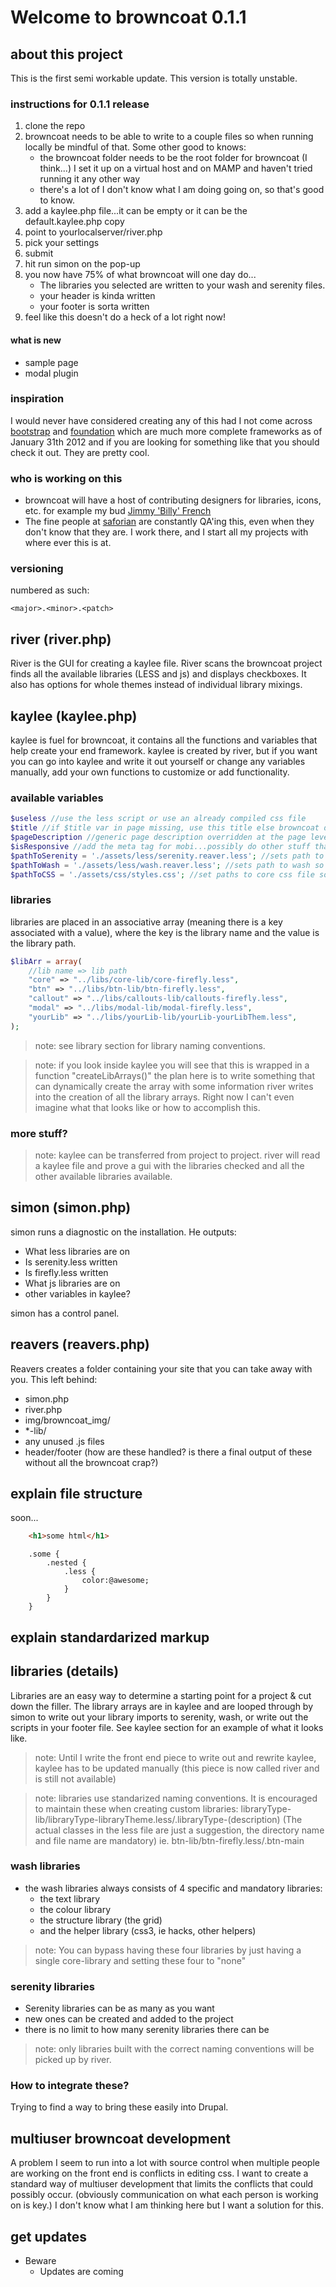 Welcome to browncoat 0.1.1
==================


## about this project
This is the first semi workable update. This version is totally unstable.

### instructions for 0.1.1 release

1. clone the repo
2. browncoat needs to be able to write to a couple files so when running locally be mindful of that. Some other good to knows:
	- the browncoat folder needs to be the root folder for browncoat (I think...) I set it up on a virtual host and on MAMP and haven't tried running it any other way
	- there's a lot of I don't know what I am doing going on, so that's good to know.
3. add a kaylee.php file...it can be empty or it can be the default.kaylee.php copy
4. point to yourlocalserver/river.php 
5. pick your settings
6. submit
7. hit run simon on the pop-up
8. you now have 75% of what browncoat will one day do...
	- The libraries you selected are written to your wash and serenity files.
	- your header is kinda written
	- your footer is sorta written
9. feel like this doesn't do a heck of a lot right now!

#### what is new
- sample page
- modal plugin

### inspiration

I would never have considered creating any of this had I not come across [bootstrap](http://twitter.github.com/bootstrap/index.html) and [foundation](http://foundation.zurb.com/) which are much more complete frameworks as of January 31th 2012 and if you are looking for something like that you should check it out. They are pretty cool. 

### who is working on this
- browncoat will have a host of contributing designers for libraries, icons, etc. for example my bud [Jimmy 'Billy' French](http://billyfrench.com) 
- The fine people at [saforian](http://saforian.com) are constantly QA'ing this, even when they don't know that they are. I work there, and I start all my projects with where ever this is at.

### versioning
numbered as such:

```
<major>.<minor>.<patch>
```

## river (river.php)
River is the GUI for creating a kaylee file. River scans the browncoat project finds all the available libraries (LESS and js) and displays checkboxes. It also has options for whole themes instead of individual library mixings. 

## kaylee (kaylee.php)

kaylee is fuel for browncoat, it contains all the functions and variables that help create your end framework. kaylee is created by river, but if you want you can go into kaylee and write it out yourself or change any variables manually, add your own functions to customize or add functionality.

### available variables

``` PHP
$useless //use the less script or use an already compiled css file
$title //if $title var in page missing, use this title else browncoat default is used
$pageDescription //generic page description overridden at the page level
$isResponsive //add the meta tag for mobi...possibly do other stuff that I haven't decided yet
$pathToSerenity = './assets/less/serenity.reaver.less'; //sets path to serenity so wipers can wipe them and simon can write them
$pathToWash = './assets/less/wash.reaver.less'; //sets path to wash so wipers can wipe them and simon can write them
$pathToCSS = './assets/css/styles.css'; //set paths to core css file so wiper can wipe it and simon can write it
```
### libraries

libraries are placed in an associative array (meaning there is a key associated with a value), where the key is the library name and the value is the library path.

``` PHP
$libArr = array(
	//lib name => lib path
	"core" => "../libs/core-lib/core-firefly.less",
	"btn" => "../libs/btn-lib/btn-firefly.less",
	"callout" => "../libs/callouts-lib/callouts-firefly.less",
	"modal" => "../libs/modal-lib/modal-firefly.less",
	"yourLib" => "../libs/yourLib-lib/yourLib-yourLibThem.less",
);
```
> note: see library section for library naming conventions.

> note: if you look inside kaylee you will see that this is wrapped in a function "createLibArrays()" the plan here is to write something that can dynamically create the array with some information river writes into the creation of all the library arrays. Right now I can't even imagine what that looks like or how to accomplish this.

### more stuff?

> note: kaylee can be transferred from project to project. river will read a kaylee file and prove a gui with the libraries checked and all the other available libraries available.


## simon (simon.php)
simon runs a diagnostic on the installation. He outputs:

- What less libraries are on
- Is serenity.less written
- Is firefly.less written
- What js libraries are on
- other variables in kaylee?

simon has a control panel.

## reavers (reavers.php)

Reavers creates a folder containing your site that you can take away with you. This left behind:

- simon.php
- river.php
- img/browncoat_img/
- *-lib/
- any unused .js files
- header/footer (how are these handled? is there a final output of these without all the browncoat crap?)

## explain file structure

soon...

``` html
	<h1>some html</h1>
```
``` less
	.some {
		.nested {
			.less {
				color:@awesome;
			}
		}
	}
```

## explain standardarized markup

## libraries (details)
Libraries are an easy way to determine a starting point for a project & cut down the filler. The library arrays are in kaylee and are looped through by simon to write out your library imports to serenity, wash, or write out the scripts in your footer file. See kaylee section for an example of what it looks like.

> note: Until I write the front end piece to write out and rewrite kaylee, kaylee has to be updated manually (this piece is now called river and is still not available)

> note: libraries use standarized naming conventions. It is encouraged to maintain these when creating custom libraries: libraryType-lib/libraryType-libraryTheme.less/.libraryType-(description) (The actual classes in the less file are just a suggestion, the directory name and file name are mandatory) ie. btn-lib/btn-firefly.less/.btn-main 

### wash libraries

- the wash libraries always consists of 4 specific and mandatory libraries:
	- the text library
	- the colour library
	- the structure library (the grid)
	- and the helper library (css3, ie hacks, other helpers)

> note: You can bypass having these four libraries by just having a single core-library and setting these four to "none" 

### serenity libraries

- Serenity libraries can be as many as you want
- new ones can be created and added to the project
- there is no limit to how many serenity libraries there can be

> note: only libraries built with the correct naming conventions will be picked up by river. 

### How to integrate these?

Trying to find a way to bring these easily into Drupal.

## multiuser browncoat development

A problem I seem to run into a lot with source control when multiple people are working on the front end is conflicts in editing css. I want to create a standard way of multiuser development that limits the conflicts that could possibly occur. (obviously communication on what each person is working on is key.) I don't know what I am thinking here but I want a solution for this.

## get updates

- Beware
	- Updates are coming


